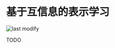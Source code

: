 基于互信息的表示学习
===
<!--START_SECTION:badge-->

![last modify](https://img.shields.io/static/v1?label=last%20modify&message=2022-10-13%2001:56:19&color=yellowgreen&style=flat-square)

<!--END_SECTION:badge-->

TODO